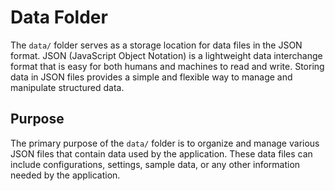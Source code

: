 # Data Folder

The `data/` folder serves as a storage location for data files in the JSON format. JSON (JavaScript Object Notation) is a lightweight data interchange format that is easy for both humans and machines to read and write. Storing data in JSON files provides a simple and flexible way to manage and manipulate structured data.

## Purpose

The primary purpose of the `data/` folder is to organize and manage various JSON files that contain data used by the application. These data files can include configurations, settings, sample data, or any other information needed by the application.
